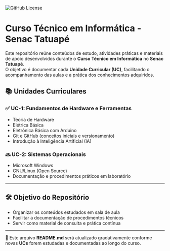 ![GitHub License](https://img.shields.io/github/license/danielvdo/senac-tatuape?style=for-the-badge)


# Curso Técnico em Informática - Senac Tatuapé

Este repositório reúne conteúdos de estudo, atividades práticas e materiais de apoio desenvolvidos durante o **Curso Técnico em Informática** no **Senac Tatuapé**.  
O objetivo é documentar cada **Unidade Curricular (UC)**, facilitando o acompanhamento das aulas e a prática dos conhecimentos adquiridos.

## 📚 Unidades Curriculares

### ✅ UC-1: Fundamentos de Hardware e Ferramentas
- Teoria de Hardware  
- Elétrica Básica  
- Eletrônica Básica com Arduino  
- Git e GitHub (conceitos iniciais e versionamento)  
- Introdução à Inteligência Artificial (IA)  

### 🔜 UC-2: Sistemas Operacionais
- Microsoft Windows  
- GNU/Linux (Open Source)  
- Documentação e procedimentos práticos em laboratório  

---

## 🛠️ Objetivo do Repositório
- Organizar os conteúdos estudados em sala de aula  
- Facilitar a documentação de procedimentos técnicos  
- Servir como material de consulta e prática contínua  

---

📌 Este arquivo **README.md** será atualizado gradativamente conforme novas **UCs** forem estudadas e documentadas ao longo do curso.
